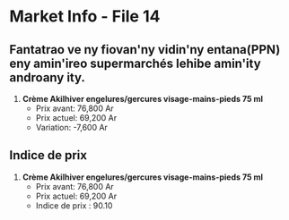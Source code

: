 # Market Info - File 14

## Fantatrao ve ny fiovan'ny vidin'ny entana(PPN) eny amin'ireo supermarchés lehibe amin'ity androany ity.

1. **Crème Akilhiver engelures/gercures visage-mains-pieds 75 ml**
   - Prix avant: 76,800 Ar
   - Prix actuel: 69,200 Ar
   - Variation: -7,600 Ar



## Indice de prix

1. **Crème Akilhiver engelures/gercures visage-mains-pieds 75 ml**
   - Prix avant: 76,800 Ar
   - Prix actuel: 69,200 Ar
   - Indice de prix : 90.10

